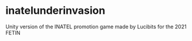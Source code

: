 # inatelunderinvasion
Unity version of the INATEL promotion game made by Lucibits for the 2021 FETIN
